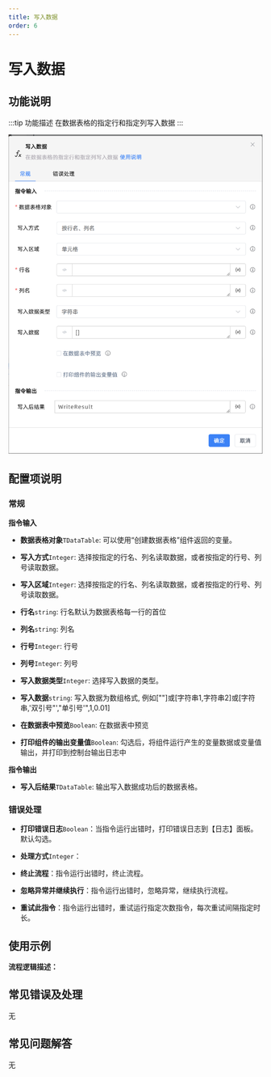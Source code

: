```yaml
---
title: 写入数据
order: 6
---
```


# 写入数据

## 功能说明

:::tip 功能描述
在数据表格的指定行和指定列写入数据
:::

![写入数据](../../../assets/写入数据_command.png)

## 配置项说明

### 常规

**指令输入**

- **数据表格对象**`TDataTable`: 可以使用“创建数据表格”组件返回的变量。

- **写入方式**`Integer`: 选择按指定的行名、列名读取数据，或者按指定的行号、列号读取数据。

- **写入区域**`Integer`: 选择按指定的行名、列名读取数据，或者按指定的行号、列号读取数据。

- **行名**`string`: 行名默认为数据表格每一行的首位

- **列名**`string`: 列名

- **行号**`Integer`: 行号

- **列号**`Integer`: 列号

- **写入数据类型**`Integer`: 选择写入数据的类型。

- **写入数据**`string`: 写入数据为数组格式, 例如[""]或[字符串1,字符串2]或[字符串,'双引号"',"单引号'",1,0.01]

- **在数据表中预览**`Boolean`: 在数据表中预览

- **打印组件的输出变量值**`Boolean`: 勾选后，将组件运行产生的变量数据或变量值输出，并打印到控制台输出日志中


**指令输出**

- **写入后结果**`TDataTable`: 输出写入数据成功后的数据表格。

### 错误处理

- **打印错误日志**`Boolean`：当指令运行出错时，打印错误日志到【日志】面板。默认勾选。

- **处理方式**`Integer`：

 - **终止流程**：指令运行出错时，终止流程。

 - **忽略异常并继续执行**：指令运行出错时，忽略异常，继续执行流程。

 - **重试此指令**：指令运行出错时，重试运行指定次数指令，每次重试间隔指定时长。

## 使用示例

**流程逻辑描述：** 

## 常见错误及处理

无

## 常见问题解答

无

